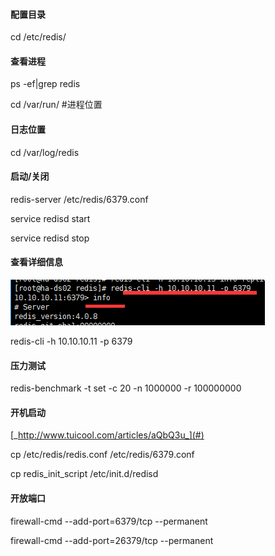 #### 配置目录

cd /etc/redis/

#### 查看进程

ps -ef\|grep redis

cd /var/run/ \#进程位置

#### 日志位置

cd /var/log/redis

#### 启动/关闭

redis-server /etc/redis/6379.conf

service redisd start

service redisd stop

#### 查看详细信息

![](/assets/redis1.png)

redis-cli -h 10.10.10.11 -p 6379

#### 压力测试

redis-benchmark -t set -c 20 -n 1000000 -r 100000000

#### 开机启动

[_http://www.tuicool.com/articles/aQbQ3u_](#)

cp /etc/redis/redis.conf /etc/redis/6379.conf

cp redis\_init\_script /etc/init.d/redisd

#### 开放端口

firewall-cmd --add-port=6379/tcp --permanent

firewall-cmd --add-port=26379/tcp --permanent

